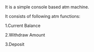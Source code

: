 It is a simple console based atm machine.

It consists of following atm functions:

1.Current Balance

2.Withdraw Amount

3.Deposit
